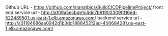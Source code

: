Github URL - https://github.com/stanatbics/BuildCICDPipelineProject/
front end service url - http://a109a5ecbde1c4dc7b91902309f316ed-522489501.us-east-1.elb.amazonaws.com/
backend service url - http://a01184686aa0942d1b3dd188845212ad-400684281.us-east-1.elb.amazonaws.com/
